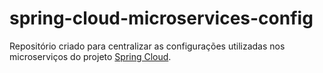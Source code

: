 # spring-cloud-microservices-config

Repositório criado para centralizar as configurações utilizadas nos microserviços do projeto [Spring Cloud](https://github.com/hartmannm/spring-cloud).